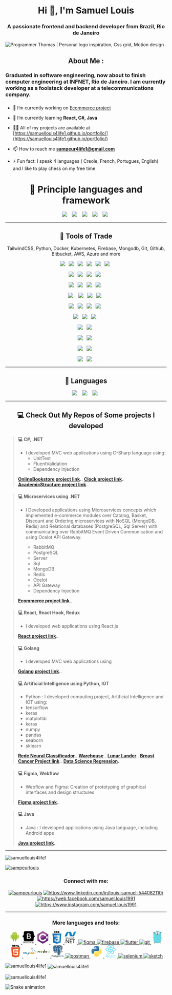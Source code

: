 
<h1 align="center">Hi 👋, I'm Samuel Louis</h1>
<h3 align="center">A passionate frontend and backend developer from Brazil, Rio de Janeiro</h3>
<img align="center" src="https://i.pinimg.com/originals/e1/f3/41/e1f3413bf5036045713341394f617225.gif" data-deferred="1" jsaction="load:XAeZkd;" jsname="HiaYvf" class="n3VNCb KAlRDb" alt="Programmer Thomas | Personal logo inspiration, Css grid, Motion design" id="imi" data-w="800" data-h="600" data-atf="true" data-iml="72125.30000001192" style="height: 443px; width: 590.667px; margin: 0px;">

<h2 font-size:40em; align="center">About Me :</h2>

### Graduated in software engineering, now about to finish computer engineering at INFNET, Rio de Janeiro. I am currently working as a foolstack developer at a telecommunications company.

###

- 🔭 I’m currently working on [Ecommerce project](https://github.com/SamuelLouis4life1/E_Shop_Microservices)

- 🌱 I’m currently learning **React, C#, Java**

- 👨‍💻 All of my projects are available at [https://samuellouis4life1.github.io/portfolio/](https://samuellouis4life1.github.io/portfolio/)

- 📫 How to reach me **sampeur4life1@gmail.com**

- ⚡ Fun fact: I speak 4 languages ( Creole, French, Portugues, English) and I like to play chess on my free time


<h1 align="center"><strong> 🔭 Principle languages and framework </strong> </h1>
<p align="center">
  <img src="https://img.shields.io/badge/C%23-239120?style=for-the-badge&logo=c-sharp&logoColor=white" />&nbsp;&nbsp;&nbsp;
  <img src="https://img.shields.io/badge/Go-00ADD8?style=for-the-badge&logo=go&logoColor=white" />&nbsp;&nbsp;&nbsp;
  <img src="https://img.shields.io/badge/react%20-%2300D9FF.svg?&style=for-the-badge&logo=react&logoColor=white" />&nbsp;&nbsp;&nbsp;
  <img src="https://img.shields.io/badge/JavaScript-323330?style=for-the-badge&logo=javascript&logoColor=F7DF1E" />&nbsp;&nbsp;&nbsp;
  <img src="https://img.shields.io/badge/MySQL-005C84?style=for-the-badge&logo=mysql&logoColor=white" />&nbsp;&nbsp;
</p>
<hr>

<h2 align="center"> 🔭 Tools of Trade</h2>
<p align="center">TailwindCSS, Python, Docker, Kubernetes, Firebase, Mongodb, Git, Github, Bitbucket, AWS, Azure and more</p>
<p align="center">
  <img src="https://img.shields.io/badge/MongoDB-4EA94B?style=for-the-badge&logo=mongodb&logoColor=white" />&nbsp;&nbsp;
  <img src="https://img.shields.io/badge/MySQL-005C84?style=for-the-badge&logo=mysql&logoColor=white" />&nbsp;&nbsp;
  <img src="https://img.shields.io/badge/PostgreSQL-316192?style=for-the-badge&logo=postgresql&logoColor=white" />&nbsp;&nbsp;
  <img src="https://img.shields.io/badge/firebase-ffca28?style=for-the-badge&logo=firebase&logoColor=black" />&nbsp;&nbsp;
  <img src="https://img.shields.io/badge/rabbitmq-%23FF6600.svg?&style=for-the-badge&logo=rabbitmq&logoColor=white" />&nbsp;&nbsp;
  <img src="https://img.shields.io/badge/redis-%23DD0031.svg?&style=for-the-badge&logo=redis&logoColor=white" />&nbsp;&nbsp;
</p>
<p align="center">
  <img src="https://img.shields.io/badge/Android_Studio-3DDC84?style=for-the-badge&logo=android-studio&logoColor=white" />&nbsp;&nbsp;
  <img src="https://img.shields.io/badge/Colab-F9AB00?style=for-the-badge&logo=googlecolab&color=525252" />&nbsp;&nbsp;
  <img src="https://img.shields.io/badge/VSCode-0078D4?style=for-the-badge&logo=visual%20studio%20code&logoColor=white" />&nbsp;&nbsp;
  <img src="https://img.shields.io/badge/Visual_Studio-5C2D91?style=for-the-badge&logo=visual%20studio&logoColor=white" />&nbsp;&nbsp;
</p>
<p align="center">
  <img src="https://img.shields.io/badge/HTML5-E34F26?style=for-the-badge&logo=html5&logoColor=white" />&nbsp;&nbsp;
  <img src="https://img.shields.io/badge/Bootstrap-563D7C?style=for-the-badge&logo=bootstrap&logoColor=white" />&nbsp;&nbsp;
  <img src="https://img.shields.io/badge/CSS3-1572B6?style=for-the-badge&logo=css3&logoColor=white" />&nbsp;&nbsp;
  <img src="https://img.shields.io/badge/tailwind-css%20-%231572B6.svg?&style=for-the-badge&logo=tailwind-css&logoColor=white" />&nbsp;&nbsp;
</p>
<p align="center">
  <img src="https://img.shields.io/badge/react%20-%2300D9FF.svg?&style=for-the-badge&logo=react&logoColor=white" />&nbsp;&nbsp;&nbsp;
  <img src="https://img.shields.io/badge/React_Router-CA4245?style=for-the-badge&logo=react-router&logoColor=white" />&nbsp;&nbsp;
  <img src="https://img.shields.io/badge/Redux-593D88?style=for-the-badge&logo=redux&logoColor=white" />&nbsp;&nbsp;
  <img src="https://img.shields.io/badge/Redux%20saga-86D46B?style=for-the-badge&logo=redux%20saga&logoColor=999999" />&nbsp;&nbsp;
</p>
<p align="center">
  <img src="https://img.shields.io/badge/Keras-FF0000?style=for-the-badge&logo=keras&logoColor=white" />&nbsp;&nbsp;
  <img src="https://img.shields.io/badge/TensorFlow-FF6F00?style=for-the-badge&logo=tensorflow&logoColor=white" />&nbsp;&nbsp;
  <img src="https://img.shields.io/badge/Numpy-777BB4?style=for-the-badge&logo=numpy&logoColor=white" />&nbsp;&nbsp;
  <img src="https://img.shields.io/badge/Pandas-2C2D72?style=for-the-badge&logo=pandas&logoColor=white" />&nbsp;&nbsp;
</p>
<p align="center">
  <img src="https://img.shields.io/badge/Amazon_AWS-FF9900?style=for-the-badge&logo=amazonaws&logoColor=white" />&nbsp;&nbsp;
  <img src="https://img.shields.io/badge/Netlify-00C7B7?style=for-the-badge&logo=netlify&logoColor=white" />&nbsp;&nbsp;
  <img src="https://img.shields.io/badge/microsoft%20azure-0089D6?style=for-the-badge&logo=microsoft-azure&logoColor=white" />&nbsp;&nbsp;
</p>
<p align="center">
  <img src="https://img.shields.io/badge/Docker-2CA5E0?style=for-the-badge&logo=docker&logoColor=white" />&nbsp;&nbsp;
  <img src="https://img.shields.io/badge/kubernetes-326ce5.svg?&style=for-the-badge&logo=kubernetes&logoColor=white" />&nbsp;&nbsp;
</p>
<p align="center">
  <img src="https://img.shields.io/badge/Postman-FF6C37?style=for-the-badge&logo=Postman&logoColor=white" />&nbsp;&nbsp;
  <img src="https://img.shields.io/badge/Swagger-85EA2D?style=for-the-badge&logo=Swagger&logoColor=white" />&nbsp;&nbsp;
</p>
<p align="center">
  <img src="https://img.shields.io/badge/Figma-F24E1E?style=for-the-badge&logo=figma&logoColor=white" />&nbsp;&nbsp;
  <img src="https://img.shields.io/badge/Sketch-FFB387?style=for-the-badge&logo=sketch&logoColor=black" />&nbsp;&nbsp;
</p>
<p align="center">
  <img src="https://img.shields.io/badge/.NET-512BD4?style=for-the-badge&logo=dotnet&logoColor=white" />&nbsp;&nbsp;
  <img src="https://img.shields.io/badge/kubernetes-326ce5.svg?&style=for-the-badge&logo=kubernetes&logoColor=white" />&nbsp;&nbsp;
</p>

<hr>
<h2 align="center"> 🔭 Languages </h2>
<p align="center">
  <img src="https://img.shields.io/badge/C%23-239120?style=for-the-badge&logo=c-sharp&logoColor=white" />&nbsp;&nbsp;&nbsp;
  <img src="https://img.shields.io/badge/Go-00ADD8?style=for-the-badge&logo=go&logoColor=white" />&nbsp;&nbsp;&nbsp;
  <img src="https://img.shields.io/badge/Python-FFD43B?style=for-the-badge&logo=python&logoColor=blue" />&nbsp;&nbsp;
</p>
<hr>

<h2 align="center"> 💻 Check Out My Repos of  Some projects I developed </h2>

> <h4> 💻 C#, .NET </h4>
>
> -  I developed MVC web applications using C-Sharp language using:
>     - UnitTest
>     - FluentValidation
>     - Dependency Injection
> 
>  **[OnlineBookstore project link](https://github.com/SamuelLouis4life1/OnlineBookstore).**.
>  **[Clock project link](https://github.com/SamuelLouis4life1/Analog-Clock-Web-App).**.
>  **[AcademicStructure project link](https://github.com/SamuelLouis4life1/FacultyAcademicStructure).**.


> <h4> <strong> 💻 Microservices using .NET </strong> </h4>
> 
> - I Developed applications using Microservices concepts which implemented e-commerce modules over Catalog, Basket, Discount and Ordering microservices with NoSQL (MongoDB, Redis) and Relational databases (PostgreSQL, Sql Server) with communicating over RabbitMQ Event Driven Communication and using Ocelot API Gateway.
> 
>   - RabbitMQ 
>   - PostgreSQL
>   - Server
>   - Sql
>   - MongoDB
>   - Redis
>   - Ocelot
>   - API Gateway
>   - Dependency Injection
>
>  **[Ecommerce project link](https://github.com/SamuelLouis4life1/E_Shop_Microservices).**.

> <h4> 💻 React, React Hook, Redux </h4>
>
> - I developed web applications using React.js
>
>  **[React project link](https://github.com/SamuelLouis4life1/reactadmindashboard).**.

> <h4> 💻 Golang </h4>
> 
> - I developed MVC web applications using 
> 
>  **[Golang project link](https://github.com/SamuelLouis4life1/).**.  

> <h4> 💻 Artificial Intelligence using Python, IOT</h4>
> 
> -  Python : I developed computing project, Artificial Intelligence and IOT using:
>   -  tensorflow
>   - keras
>   - matplotlib
>   - keras
>   - numpy
>   - pandas
>   - seaborn
>   - sklearn 
>
>  **[Rede Neural Classificador](https://colab.research.google.com/drive/1GttwCfIlT-0f8zdAspDoqD_kpvDZWPPW).**.
>  **[Warehouse](https://colab.research.google.com/drive/1bouSdYQaQkPxCnkx-CoelORSs2LTrIGs).**.
>  **[Lunar Lander](https://colab.research.google.com/drive/1uJwN5wOFBy2--MbbssflWBrzsMDAh0vi).**.
>  **[Breast Cancer Project link](https://colab.research.google.com/drive/1R_j2tzxA6J5T2d4jne6_zY8zJ05IJCV3).**.
>  **[Data Science Regression](https://colab.research.google.com/drive/1qVJ-Qm52S9TAAfgNalf2dW1LEj5-9J-s).**.

> <h4> 💻 Figma, Webflow </h4>
> 
> - Webflow and Figma: Creation of prototyping of graphical interfaces and design structures
> 
>  **[Figma project link](https://github.com/SamuelLouis4life1/).**.

> <h4> 💻 Java </h4>
> 
> - Java : I developed applications using Java language, including Android apps
> 
>  **[Java project link](https://github.com/SamuelLouis4life1/).**.

<hr>

<p align="left"> <img src="https://komarev.com/ghpvc/?username=samuellouis4life1&label=Profile%20views&color=0e75b6&style=flat" alt="samuellouis4life1" /> </p>

<p align="left"> <a href="https://twitter.com/sampeurlouis" target="blank"><img src="https://img.shields.io/twitter/follow/sampeurlouis?logo=twitter&style=for-the-badge" alt="sampeurlouis" /></a> </p>


<h3 align="center">Connect with me:</h3>
<p align="center">
<a href="https://twitter.com/sampeurlouis" target="blank"><img align="center" src="https://raw.githubusercontent.com/rahuldkjain/github-profile-readme-generator/master/src/images/icons/Social/twitter.svg" alt="sampeurlouis" height="30" width="40" /></a>
<a href="https://linkedin.com/in/https://www.linkedin.com/in/louis-samuel-544082110/" target="blank"><img align="center" src="https://raw.githubusercontent.com/rahuldkjain/github-profile-readme-generator/master/src/images/icons/Social/linked-in-alt.svg" alt="https://www.linkedin.com/in/louis-samuel-544082110/" height="30" width="40" /></a>
<a href="https://fb.com/https://web.facebook.com/louis.samuel.7" target="blank"><img align="center" src="https://raw.githubusercontent.com/rahuldkjain/github-profile-readme-generator/master/src/images/icons/Social/facebook.svg" alt="https://web.facebook.com/samuel.louis1991" height="30" width="40" /></a>
<a href="https://instagram.com/https://www.instagram.com/samuel.louis1991" target="blank"><img align="center" src="https://raw.githubusercontent.com/rahuldkjain/github-profile-readme-generator/master/src/images/icons/Social/instagram.svg" alt="https://www.instagram.com/samuel.louis1991" height="30" width="40" /></a>
</p>

<hr>
<h3 align="center">More languages and tools:</h3>
<p align="center"> <a href="https://developer.android.com" target="_blank" rel="noreferrer"> <img src="https://raw.githubusercontent.com/devicons/devicon/master/icons/android/android-original-wordmark.svg" alt="android" width="40" height="40"/> </a> <a href="https://getbootstrap.com" target="_blank" rel="noreferrer"> <img src="https://raw.githubusercontent.com/devicons/devicon/master/icons/bootstrap/bootstrap-plain-wordmark.svg" alt="bootstrap" width="40" height="40"/> </a> <a href="https://www.w3schools.com/cs/" target="_blank" rel="noreferrer"> <img src="https://raw.githubusercontent.com/devicons/devicon/master/icons/csharp/csharp-original.svg" alt="csharp" width="40" height="40"/> </a> <a href="https://www.w3schools.com/css/" target="_blank" rel="noreferrer"> <img src="https://raw.githubusercontent.com/devicons/devicon/master/icons/css3/css3-original-wordmark.svg" alt="css3" width="40" height="40"/> </a> <a href="https://dotnet.microsoft.com/" target="_blank" rel="noreferrer"> <img src="https://raw.githubusercontent.com/devicons/devicon/master/icons/dot-net/dot-net-original-wordmark.svg" alt="dotnet" width="40" height="40"/> </a> <a href="https://www.figma.com/" target="_blank" rel="noreferrer"> <img src="https://www.vectorlogo.zone/logos/figma/figma-icon.svg" alt="figma" width="40" height="40"/> </a> <a href="https://firebase.google.com/" target="_blank" rel="noreferrer"> <img src="https://www.vectorlogo.zone/logos/firebase/firebase-icon.svg" alt="firebase" width="40" height="40"/> </a> <a href="https://flutter.dev" target="_blank" rel="noreferrer"> <img src="https://www.vectorlogo.zone/logos/flutterio/flutterio-icon.svg" alt="flutter" width="40" height="40"/> </a> <a href="https://git-scm.com/" target="_blank" rel="noreferrer"> <img src="https://www.vectorlogo.zone/logos/git-scm/git-scm-icon.svg" alt="git" width="40" height="40"/> </a> <a href="https://golang.org" target="_blank" rel="noreferrer"> <img src="https://raw.githubusercontent.com/devicons/devicon/master/icons/go/go-original.svg" alt="go" width="40" height="40"/> </a> <a href="https://www.w3.org/html/" target="_blank" rel="noreferrer"> <img src="https://raw.githubusercontent.com/devicons/devicon/master/icons/html5/html5-original-wordmark.svg" alt="html5" width="40" height="40"/> </a> <a href="https://www.mysql.com/" target="_blank" rel="noreferrer"> <img src="https://raw.githubusercontent.com/devicons/devicon/master/icons/mysql/mysql-original-wordmark.svg" alt="mysql" width="40" height="40"/> </a> <a href="https://nodejs.org" target="_blank" rel="noreferrer"> <img src="https://raw.githubusercontent.com/devicons/devicon/master/icons/nodejs/nodejs-original-wordmark.svg" alt="nodejs" width="40" height="40"/> </a> <a href="https://www.postgresql.org" target="_blank" rel="noreferrer"> <img src="https://raw.githubusercontent.com/devicons/devicon/master/icons/postgresql/postgresql-original-wordmark.svg" alt="postgresql" width="40" height="40"/> </a> <a href="https://postman.com" target="_blank" rel="noreferrer"> <img src="https://www.vectorlogo.zone/logos/getpostman/getpostman-icon.svg" alt="postman" width="40" height="40"/> </a> <a href="https://www.python.org" target="_blank" rel="noreferrer"> <img src="https://raw.githubusercontent.com/devicons/devicon/master/icons/python/python-original.svg" alt="python" width="40" height="40"/> </a> <a href="https://reactjs.org/" target="_blank" rel="noreferrer"> <img src="https://raw.githubusercontent.com/devicons/devicon/master/icons/react/react-original-wordmark.svg" alt="react" width="40" height="40"/> </a> <a href="https://www.selenium.dev" target="_blank" rel="noreferrer"> <img src="https://raw.githubusercontent.com/detain/svg-logos/780f25886640cef088af994181646db2f6b1a3f8/svg/selenium-logo.svg" alt="selenium" width="40" height="40"/> </a> <a href="https://www.sketch.com/" target="_blank" rel="noreferrer"> <img src="https://www.vectorlogo.zone/logos/sketchapp/sketchapp-icon.svg" alt="sketch" width="40" height="40"/> </a> </p>

<p><img align="left" src="https://github-readme-stats.vercel.app/api/top-langs?username=samuellouis4life1&show_icons=true&locale=en&layout=compact" alt="samuellouis4life1" /></p>

<p>&nbsp;<img align="center" src="https://github-readme-stats.vercel.app/api?username=samuellouis4life1&show_icons=true&locale=en" alt="samuellouis4life1" /></p>

<p><img align="center" src="https://github-readme-streak-stats.herokuapp.com/?user=samuellouis4life1&" alt="samuellouis4life1" /></p>



![Snake animation](https://github.com/SamuelLouis4life1/SamuelLouis4life1/blob/output/github-contribution-grid-snake.svg)
